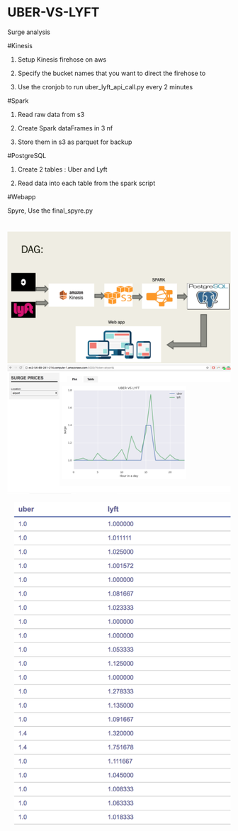 # UBER-VS-LYFT
Surge analysis

#Kinesis

1. Setup Kinesis firehose on aws

2. Specify the bucket names that you want to direct the firehose to

2. Use the cronjob to run uber_lyft_api_call.py every 2 minutes


#Spark

1. Read raw data from s3

2. Create Spark dataFrames in 3 nf

3. Store them in s3 as parquet for backup

#PostgreSQL

1. Create 2 tables : Uber and Lyft

2. Read data into each table from the spark script

#Webapp

Spyre, Use the final_spyre.py

#


<img src="images/DAG.png">


<img src="images/demo.png">


<img src="images/table_on_web.png">
